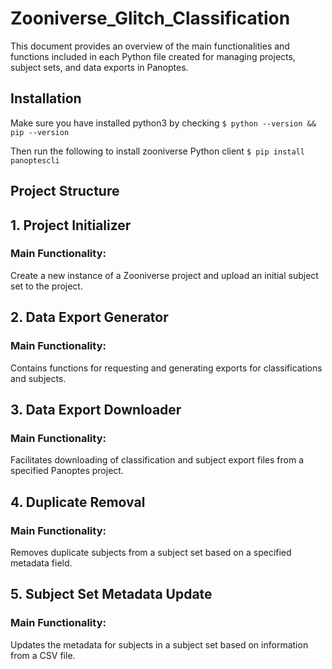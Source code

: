 # Zooniverse_Glitch_Classification
This document provides an overview of the main functionalities and functions included in each Python file created for managing projects, subject sets, and data exports in Panoptes.

## Installation 

Make sure you have installed python3 by checking
`$ python --version && pip --version`

Then run the following to install zooniverse Python client
`$ pip install panoptescli`

## Project Structure 
## 1. Project Initializer

### Main Functionality:

Create a new instance of a Zooniverse project and upload an initial subject set to the project.

## 2. Data Export Generator

### Main Functionality:

Contains functions for requesting and generating exports for classifications and subjects.

## 3. Data Export Downloader

### Main Functionality:

Facilitates downloading of classification and subject export files from a specified Panoptes project.

## 4. Duplicate Removal

### Main Functionality:

Removes duplicate subjects from a subject set based on a specified metadata field.

## 5. Subject Set Metadata Update

### Main Functionality:

Updates the metadata for subjects in a subject set based on information from a CSV file.
